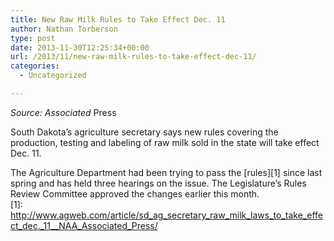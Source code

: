 ```yaml
---
title: New Raw Milk Rules to Take Effect Dec. 11
author: Nathan Torberson
type: post
date: 2013-11-30T12:25:34+00:00
url: /2013/11/new-raw-milk-rules-to-take-effect-dec-11/
categories:
  - Uncategorized

---
```

_Source: Associated_ Press

South Dakota&#8217;s agriculture secretary says new rules covering the
production, testing and labeling of raw milk sold in the state will take effect
Dec. 11.

The Agriculture Department had been trying to pass the [rules][1] since last
spring and has held three hearings on the issue. The Legislature&#8217;s Rules
Review Committee approved the changes earlier this month.  
 [1]: http://www.agweb.com/article/sd_ag_secretary_raw_milk_laws_to_take_effect_dec._11__NAA_Associated_Press/
